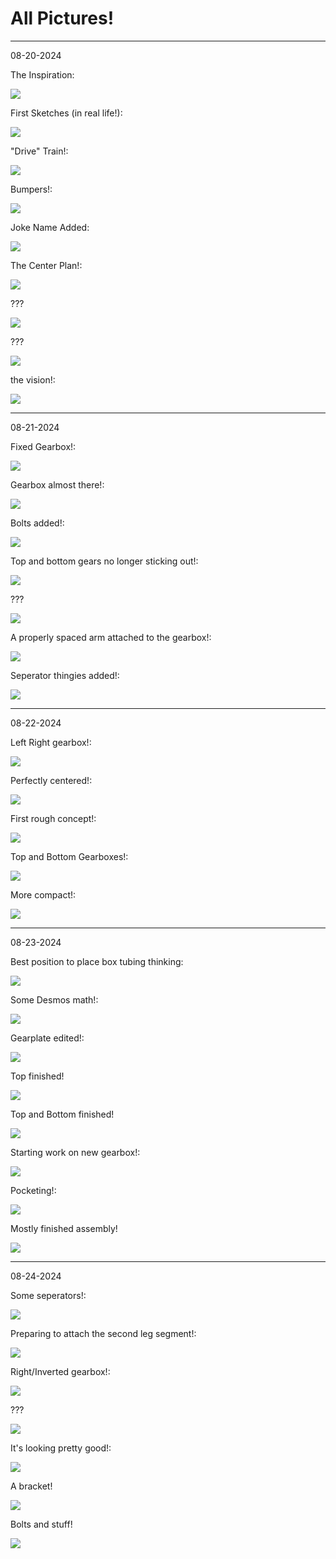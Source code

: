 # All Pictures!

---

08-20-2024

The Inspiration:

![](</updatelogs/images/082024/08202024 - 1.png>)

First Sketches (in real life!):

![](</updatelogs/images/082024/08202024 - 2.png>)

"Drive" Train!:

![](</updatelogs/images/082024/08202024 - 3.png>)

Bumpers!:

![](</updatelogs/images/082024/08202024 - 4.png>)

Joke Name Added:

![](</updatelogs/images/082024/08202024 - 5.png>)

The Center Plan!:

![](</updatelogs/images/082024/08202024 - 6.png>)

???

![](</updatelogs/images/082024/08202024 - 7.png>)

???

![](</updatelogs/images/082024/08202024 - 8.png>)

the vision!:

![](</updatelogs/images/082024/08202024 - 9.png>)

---

08-21-2024

Fixed Gearbox!:

![](</updatelogs/images/082024/08212024 - 1.png>)

Gearbox almost there!:

![](</updatelogs/images/082024/08212024 - 2.png>)

Bolts added!:

![](</updatelogs/images/082024/08212024 - 3.png>)

Top and bottom gears no longer sticking out!:

![](</updatelogs/images/082024/08212024 - 4.png>)

???

![](</updatelogs/images/082024/08212024 - 5.png>)

A properly spaced arm attached to the gearbox!:

![](</updatelogs/images/082024/08212024 - 6.png>)

Seperator thingies added!:

![](</updatelogs/images/082024/08212024 - 7.png>)

---

08-22-2024

Left Right gearbox!:

![](</updatelogs/images/082024/08222024 - 1.png>)

Perfectly centered!:

![](</updatelogs/images/082024/08222024 - 2.png>)

First rough concept!:

![](</updatelogs/images/082024/08222024 - 3.png>)

Top and Bottom Gearboxes!:

![](</updatelogs/images/082024/08222024 - 4.png>)

More compact!:

![](</updatelogs/images/082024/08222024 - 5.png>)

---

08-23-2024

Best position to place box tubing thinking:

![](</updatelogs/images/082024/08232024 - 1.png>)

Some Desmos math!:

![](</updatelogs/images/082024/08232024 - 2.png>)

Gearplate edited!:

![](</updatelogs/images/082024/08232024 - 3.png>)

Top finished!

![](</updatelogs/images/082024/08232024 - 4.png>)

Top and Bottom finished!

![](</updatelogs/images/082024/08232024 - 5.png>)

Starting work on new gearbox!:

![](</updatelogs/images/082024/08232024 - 6.png>)

Pocketing!:

![](</updatelogs/images/082024/08232024 - 7.png>)

Mostly finished assembly!

![](</updatelogs/images/082024/08232024 - 8.png>)

---

08-24-2024

Some seperators!:

![](</updatelogs/images/082024/08242024 - 1.png>)

Preparing to attach the second leg segment!:

![](</updatelogs/images/082024/08242024 - 2.png>)

Right/Inverted gearbox!:

![](</updatelogs/images/082024/08242024 - 3.png>)

???

![](</updatelogs/images/082024/08242024 - 4.png>)

It's looking pretty good!:

![](</updatelogs/images/082024/08242024 - 5.png>)

A bracket!

![](</updatelogs/images/082024/08242024 - 6.png>)

Bolts and stuff!

![](</updatelogs/images/082024/08242024 - 7.png>)